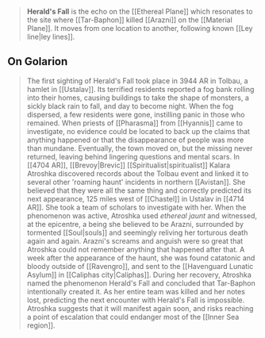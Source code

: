> **Herald's Fall** is the echo on the [[Ethereal Plane]] which resonates to the site where [[Tar-Baphon]] killed [[Arazni]] on the [[Material Plane]]. It moves from one location to another, following known [[Ley line|ley lines]].


## On Golarion

> The first sighting of Herald's Fall took place in 3944 AR in Tolbau, a hamlet in [[Ustalav]]. Its terrified residents reported a fog bank rolling into their homes, causing buildings to take the shape of monsters, a sickly black rain to fall, and day to become night. When the fog dispersed, a few residents were gone, instilling panic in those who remained. When priests of [[Pharasma]] from [[Hyannis]] came to investigate, no evidence could be located to back up the claims that anything happened or that the disappearance of people was more than mundane. Eventually, the town moved on, but the missing never returned, leaving behind lingering questions and mental scars.
> In [[4704 AR]], [[Brevoy|Brevic]] [[Spiritualist|spiritualist]] Kalara Atroshka discovered records about the Tolbau event and linked it to several other 'roaming haunt' incidents in northern [[Avistan]]. She believed that they were all the same thing and correctly predicted its next appearance, 125 miles west of [[Chastel]] in Ustalav in [[4714 AR]]. She took a team of scholars to investigate with her.
> When the phenomenon was active, Atroshka used *ethereal jaunt* and witnessed, at the epicentre, a being she believed to be Arazni, surrounded by tormented [[Soul|souls]] and seemingly reliving her torturous death again and again. Arazni's screams and anguish were so great that Atroshka could not remember anything that happened after that. A week after the appearance of the haunt, she was found catatonic and bloody outside of [[Ravengro]], and sent to the [[Havenguard Lunatic Asylum]] in [[Caliphas city|Caliphas]].
> During her recovery, Atroshka named the phenomenon Herald's Fall and concluded that Tar-Baphon intentionally created it. As her entire team was killed and her notes lost, predicting the next encounter with Herald's Fall is impossible. Atroshka suggests that it will manifest again soon, and risks reaching a point of escalation that could endanger most of the [[Inner Sea region]].







